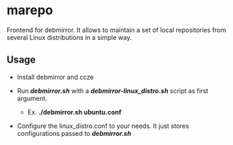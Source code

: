 # marepo

Frontend for debmirror. It allows to maintain a set of local repositories from several Linux distributions in a simple way.

## Usage

- Install debmirror and ccze
- Run ***debmirror.sh*** with a ***debmirror-linux_distro.sh*** script as first argument.
    + Ex. **./debmirror.sh ubuntu.conf**

- Configure the linux_distro.conf to your needs. It just stores configurations passed to ***debmirror.sh***
